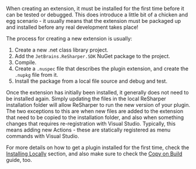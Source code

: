 [//]: # (title: Initial Installation)

When creating an extension, it must be installed for the first time before it can be tested or debugged. This does introduce a little bit of a chicken and egg scenario - it usually means that the extension must be packaged up and installed before any real development takes place!

The process for creating a new extension is usually:

1. Create a new .net class library project.
2. Add the `JetBrains.ReSharper.SDK` NuGet package to the project.
3. Compile.
4. Create a `.nuspec` file that describes the plugin extension, and create the `.nupkg` file from it.
5. Install the package from a local file source and debug and test.

Once the extension has initially been installed, it generally does not need to be installed again. Simply updating the files in the local ReSharper installation folder will allow ReSharper to run the new version of your plugin. The two exceptions to this are when new files are added to the extension that need to be copied to the installation folder, and also when something changes that requires re-registration with Visual Studio. Typically, this means adding new Actions - these are statically registered as menu commands with Visual Studio.

For more details on how to get a plugin installed for the first time, check the [Installing Locally](LocalInstallation.md) section, and also make sure to check the [Copy on Build](LocalInstallation_CopyOnBuild.md) guide, too.
